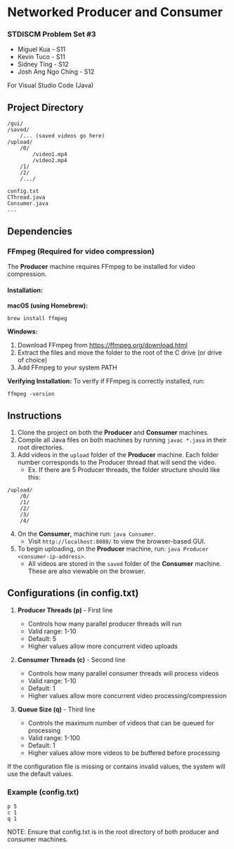 # Networked Producer and Consumer

### STDISCM Problem Set #3
- Miguel Kua - S11
- Kevin Tuco - S11
- Sidney Ting - S12
- Josh Ang Ngo Ching - S12

For Visual Studio Code (Java)

## Project Directory
```
/gui/
/saved/
    /... (saved videos go here)
/upload/
    /0/
        /video1.mp4
        /video2.mp4
    /1/
    /2/
    /.../

config.txt
CThread.java
Consumer.java
...
```

## Dependencies

### FFmpeg (Required for video compression)
The **Producer** machine requires FFmpeg to be installed for video compression. 

#### Installation:

**macOS (using Homebrew):**
```
brew install ffmpeg
```

**Windows:**
1. Download FFmpeg from https://ffmpeg.org/download.html
2. Extract the files and move the folder to the root of the C drive (or drive of choice)
3. Add FFmpeg to your system PATH

**Verifying Installation:**
To verify if FFmpeg is correctly installed, run:
```
ffmpeg -version
```

## Instructions
1. Clone the project on both the **Producer** and **Consumer** machines.
2. Compile all Java files on both machines by running ```javac *.java``` in their root directories.
3. Add videos in the `upload` folder of the **Producer** machine. Each folder number corresponds to the Producer thread that will send the video.
    - Ex. If there are 5 Producer threads, the folder structure should like this:
```
/upload/
    /0/
    /1/
    /2/
    /3/
    /4/
```

4. On the **Consumer**, machine run: ```java Consumer```.
    - Visit ```http://localhost:8080/``` to view the browser-based GUI.
5. To begin uploading, on the **Producer** machine, run: ```java Producer <consumer-ip-address>```.
    - All videos are stored in the `saved` folder of the **Consumer** machine. These are also viewable on the browser.

## Configurations (in config.txt)
1. **Producer Threads (p)** - First line
   - Controls how many parallel producer threads will run
   - Valid range: 1-10
   - Default: 5
   - Higher values allow more concurrent video uploads

2. **Consumer Threads (c)** - Second line
   - Controls how many parallel consumer threads will process videos
   - Valid range: 1-10
   - Default: 1
   - Higher values allow more concurrent video processing/compression

3. **Queue Size (q)** - Third line
   - Controls the maximum number of videos that can be queued for processing
   - Valid range: 1-100
   - Default: 1
   - Higher values allow more videos to be buffered before processing

If the configuration file is missing or contains invalid values, the system will use the default values.

### Example (config.txt)
```
p 5
c 1
q 1
```

NOTE: Ensure that config.txt is in the root directory of both producer and consumer machines.